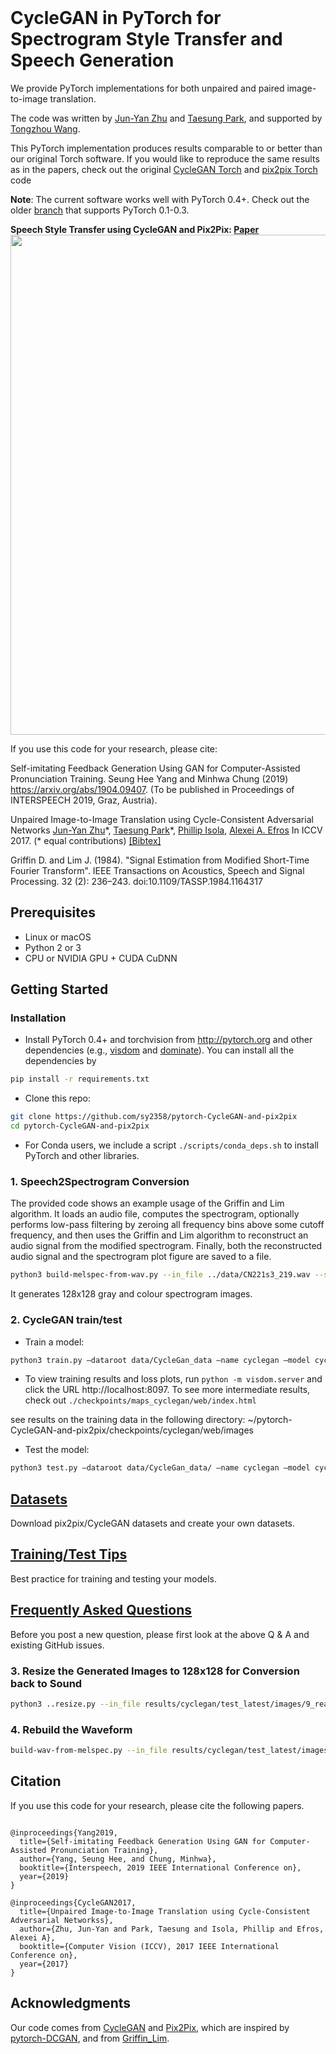 <br><br><br>

# CycleGAN in PyTorch for Spectrogram Style Transfer and Speech Generation

We provide PyTorch implementations for both unpaired and paired image-to-image translation.

The code was written by [Jun-Yan Zhu](https://github.com/junyanz) and [Taesung Park](https://github.com/taesung89), and supported by [Tongzhou Wang](https://ssnl.github.io/).

This PyTorch implementation produces results comparable to or better than our original Torch software. If you would like to reproduce the same results as in the papers, check out the original [CycleGAN Torch](https://github.com/junyanz/CycleGAN) and [pix2pix Torch](https://github.com/phillipi/pix2pix) code

**Note**: The current software works well with PyTorch 0.4+. Check out the older [branch](https://github.com/junyanz/pytorch-CycleGAN-and-pix2pix/tree/pytorch0.3.1) that supports PyTorch 0.1-0.3.



**Speech Style Transfer using CycleGAN and Pix2Pix: [Paper](https://arxiv.org/ftp/arxiv/papers/1904/1904.09407.pdf)**
<img src="https://github.com/sy2358/pytorch-CycleGAN-and-pix2pix/blob/master/imgs/compare_spectrograms.jpg" width="800"/>




If you use this code for your research, please cite:

Self-imitating Feedback Generation Using GAN for Computer-Assisted Pronunciation Training. Seung Hee Yang and Minhwa Chung (2019) https://arxiv.org/abs/1904.09407. (To be published in Proceedings of INTERSPEECH 2019, Graz, Austria).

Unpaired Image-to-Image Translation using Cycle-Consistent Adversarial Networks
[Jun-Yan Zhu](https://people.eecs.berkeley.edu/~junyanz/)\*,  [Taesung Park](https://taesung.me/)\*, [Phillip Isola](https://people.eecs.berkeley.edu/~isola/), [Alexei A. Efros](https://people.eecs.berkeley.edu/~efros)
In ICCV 2017. (* equal contributions) [[Bibtex]](https://junyanz.github.io/CycleGAN/CycleGAN.txt)

Griffin D. and Lim J. (1984). "Signal Estimation from Modified Short-Time Fourier Transform". IEEE Transactions on Acoustics, Speech and Signal Processing. 32 (2): 236–243. doi:10.1109/TASSP.1984.1164317

## Prerequisites
- Linux or macOS
- Python 2 or 3
- CPU or NVIDIA GPU + CUDA CuDNN

## Getting Started
### Installation
- Install PyTorch 0.4+ and torchvision from http://pytorch.org and other dependencies (e.g., [visdom](https://github.com/facebookresearch/visdom) and [dominate](https://github.com/Knio/dominate)). You can install all the dependencies by
```bash
pip install -r requirements.txt
```
- Clone this repo:
```bash
git clone https://github.com/sy2358/pytorch-CycleGAN-and-pix2pix
cd pytorch-CycleGAN-and-pix2pix
```
- For Conda users, we include a script `./scripts/conda_deps.sh` to install PyTorch and other libraries.

### 1. Speech2Spectrogram Conversion

The provided code shows an example usage of the Griffin and Lim algorithm. It loads an audio file, computes the spectrogram, optionally performs low-pass filtering by zeroing all frequency bins above some cutoff frequency, and then uses the Griffin and Lim algorithm to reconstruct an audio signal from the modified spectrogram. Finally, both the reconstructed audio signal and the spectrogram plot figure are saved to a file.

```bash
python3 build-melspec-from-wav.py --in_file ../data/CN221s3_219.wav --sample_rate_hz 16000 --fft_size 512 --overlap_ratio 3 --mel_bin_count 128 --max_freq_hz 5000 --pad_length 24000
```
It generates 128x128 gray and colour spectrogram images. 

### 2. CycleGAN train/test

- Train a model:
```bash
python3 train.py —dataroot data/CycleGan_data —name cyclegan —model cycle_gan —no_flip —resize_or_crop none —loadSize 128 —fineSize 128
```
- To view training results and loss plots, run `python -m visdom.server` and click the URL http://localhost:8097. To see more intermediate results, check out `./checkpoints/maps_cyclegan/web/index.html`

see results on the training data in the following directory:
~/pytorch-CycleGAN-and-pix2pix/checkpoints/cyclegan/web/images

- Test the model:
```bash
python3 test.py —dataroot data/CycleGan_data/ —name cyclegan —model cycle_gan —no_flip —loadSize 256 —fineSize 256 —num_test 200 —no_dropout —results_dir test_results/
```

## [Datasets](docs/datasets.md)
Download pix2pix/CycleGAN datasets and create your own datasets.

## [Training/Test Tips](docs/tips.md)
Best practice for training and testing your models.

## [Frequently Asked Questions](docs/qa.md)
Before you post a new question, please first look at the above Q & A and existing GitHub issues.


### 3. Resize the Generated Images to 128x128 for Conversion back to Sound
```bash
python3 ..resize.py --in_file results/cyclegan/test_latest/images/9_real_A.png --resize_file results/cyclegan/test_latest/images/9_real_A_resized.png --resize 128 128
```

### 4. Rebuild the Waveform
```bash
build-wav-from-melspec.py --in_file results/cyclegan/test_latest/images/9_real_A_resized.png --param_file ~/test/9_params.txt --out_file results/cyclegan/test_latest/images/9_real_A-rebuild.wav --iterations 1000
```


## Citation
If you use this code for your research, please cite the following papers.
```

@inproceedings{Yang2019,
  title={Self-imitating Feedback Generation Using GAN for Computer-Assisted Pronunciation Training},
  author={Yang, Seung Hee, and Chung, Minhwa},
  booktitle={Interspeech, 2019 IEEE International Conference on},
  year={2019}
}

@inproceedings{CycleGAN2017,
  title={Unpaired Image-to-Image Translation using Cycle-Consistent Adversarial Networkss},
  author={Zhu, Jun-Yan and Park, Taesung and Isola, Phillip and Efros, Alexei A},
  booktitle={Computer Vision (ICCV), 2017 IEEE International Conference on},
  year={2017}
}

```


## Acknowledgments
Our code comes from [CycleGAN](https://github.com/junyanz/CycleGAN) and [Pix2Pix](https://github.com/phillipi/pix2pix), which are inspired by [pytorch-DCGAN](https://github.com/pytorch/examples/tree/master/dcgan), and from [Griffin_Lim](https://github.com/bkvogel/griffin_lim).
